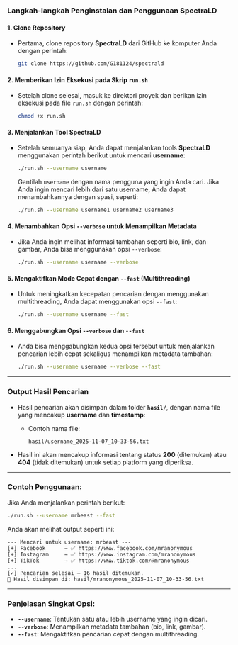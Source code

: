 ### **Langkah-langkah Penginstalan dan Penggunaan SpectraLD**

#### **1. Clone Repository**
   - Pertama, clone repository **SpectraLD** dari GitHub ke komputer Anda dengan perintah:
     ```bash
     git clone https://github.com/G181124/spectrald
     ```
     
#### **2. Memberikan Izin Eksekusi pada Skrip `run.sh`**
   - Setelah clone selesai, masuk ke direktori proyek dan berikan izin eksekusi pada file `run.sh` dengan perintah:
     ```bash
     chmod +x run.sh
     ```

#### **3. Menjalankan Tool SpectraLD**
   - Setelah semuanya siap, Anda dapat menjalankan tools **SpectraLD** menggunakan perintah berikut untuk mencari **username**:
     ```bash
     ./run.sh --username username
     ```
     Gantilah `username` dengan nama pengguna yang ingin Anda cari. Jika Anda ingin mencari lebih dari satu username, Anda dapat menambahkannya dengan spasi, seperti:
     ```bash
     ./run.sh --username username1 username2 username3
     ```

#### **4. Menambahkan Opsi `--verbose` untuk Menampilkan Metadata**
   - Jika Anda ingin melihat informasi tambahan seperti bio, link, dan gambar, Anda bisa menggunakan opsi `--verbose`:
     ```bash
     ./run.sh --username username --verbose
     ```

#### **5. Mengaktifkan Mode Cepat dengan `--fast` (Multithreading)**
   - Untuk meningkatkan kecepatan pencarian dengan menggunakan multithreading, Anda dapat menggunakan opsi `--fast`:
     ```bash
     ./run.sh --username username --fast
     ```

#### **6. Menggabungkan Opsi `--verbose` dan `--fast`**
   - Anda bisa menggabungkan kedua opsi tersebut untuk menjalankan pencarian lebih cepat sekaligus menampilkan metadata tambahan:
     ```bash
     ./run.sh --username username --verbose --fast
     ```

---

### **Output Hasil Pencarian**
- Hasil pencarian akan disimpan dalam folder **`hasil/`**, dengan nama file yang mencakup **username** dan **timestamp**:
  - Contoh nama file:
    ```
    hasil/username_2025-11-07_10-33-56.txt
    ```

- Hasil ini akan mencakup informasi tentang status **200** (ditemukan) atau **404** (tidak ditemukan) untuk setiap platform yang diperiksa.

---

### **Contoh Penggunaan**:
Jika Anda menjalankan perintah berikut:
```bash
./run.sh --username mrbeast --fast
```
Anda akan melihat output seperti ini:
```
--- Mencari untuk username: mrbeast ---
[+] Facebook      → ✅ https://www.facebook.com/mranonymous
[+] Instagram     → ✅ https://www.instagram.com/mranonymous
[+] TikTok        → ✅ https://www.tiktok.com/@mranonymous
...
[✓] Pencarian selesai — 16 hasil ditemukan.
📁 Hasil disimpan di: hasil/mranonymous_2025-11-07_10-33-56.txt
```

---

### **Penjelasan Singkat Opsi**:
- **`--username`**: Tentukan satu atau lebih username yang ingin dicari.
- **`--verbose`**: Menampilkan metadata tambahan (bio, link, gambar).
- **`--fast`**: Mengaktifkan pencarian cepat dengan multithreading.
